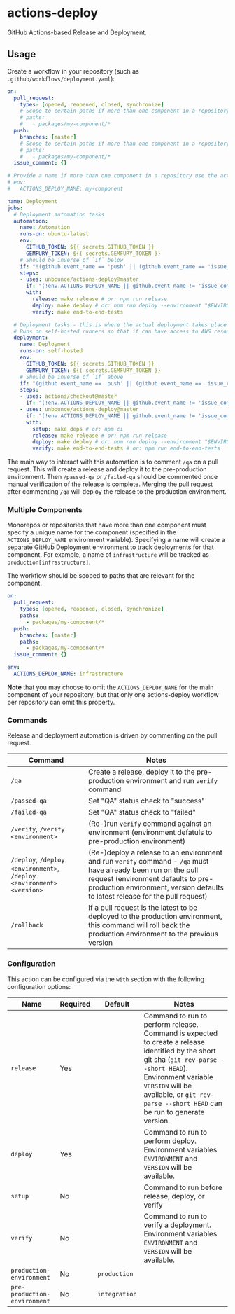 # actions-deploy

GitHub Actions-based Release and Deployment.

## Usage

Create a workflow in your repository (such as `.github/workflows/deployment.yaml`):

```yaml
on:
  pull_request:
    types: [opened, reopened, closed, synchronize]
    # Scope to certain paths if more than one component in a repository uses the actions-deploy workflow
    # paths:
    #   - packages/my-component/*
  push:
    branches: [master]
    # Scope to certain paths if more than one component in a repository uses the actions-deploy workflow
    # paths:
    #   - packages/my-component/*
  issue_comment: {}

# Provide a name if more than one component in a repository use the actions-deploy workflow:
# env:
#   ACTIONS_DEPLOY_NAME: my-component

name: Deployment
jobs:
  # Deployment automation tasks
  automation:
    name: Automation
    runs-on: ubuntu-latest
    env:
      GITHUB_TOKEN: ${{ secrets.GITHUB_TOKEN }}
      GEMFURY_TOKEN: ${{ secrets.GEMFURY_TOKEN }}
    # Should be inverse of `if` below
    if: "!(github.event_name == 'push' || (github.event_name == 'issue_comment' && !(startsWith(github.event.comment.body, '/qa') || startsWith(github.event.comment.body, '/deploy') || startsWith(github.event.comment.body, '/verify') || startsWith(github.event.comment.body, '/rollback'))))"
    steps:
    - uses: unbounce/actions-deploy@master
      if: "(!env.ACTIONS_DEPLOY_NAME || github.event_name != 'issue_comment' || contains(github.event.issue.labels.*.name, 'actions-deploy/${{env.ACTIONS_DEPLOY_NAME}}'))"
      with:
        release: make release # or: npm run release
        deploy: make deploy # or: npm run deploy --environment "$ENVIRONMENT" --version "$VERSION"
        verify: make end-to-end-tests

  # Deployment tasks - this is where the actual deployment takes place
  # Runs on self-hosted runners so that it can have access to AWS resources for deployments
  deployment:
    name: Deployment
    runs-on: self-hosted
    env:
      GITHUB_TOKEN: ${{ secrets.GITHUB_TOKEN }}
      GEMFURY_TOKEN: ${{ secrets.GEMFURY_TOKEN }}
    # Should be inverse of `if` above
    if: "(github.event_name == 'push' || (github.event_name == 'issue_comment' && !(startsWith(github.event.comment.body, '/qa') || startsWith(github.event.comment.body, '/deploy') || startsWith(github.event.comment.body, '/verify') || startsWith(github.event.comment.body, '/rollback'))))"
    steps:
    - uses: actions/checkout@master
      if: "(!env.ACTIONS_DEPLOY_NAME || github.event_name != 'issue_comment' || contains(github.event.issue.labels.*.name, 'actions-deploy/${{env.ACTIONS_DEPLOY_NAME}}'))"
    - uses: unbounce/actions-deploy@master
      if: "(!env.ACTIONS_DEPLOY_NAME || github.event_name != 'issue_comment' || contains(github.event.issue.labels.*.name, 'actions-deploy/${{env.ACTIONS_DEPLOY_NAME}}'))"
      with:
        setup: make deps # or: npm ci
        release: make release # or: npm run release
        deploy: make deploy # or: npm run deploy --environment "$ENVIRONMENT" --version "$VERSION"
        verify: make end-to-end-tests # or: npm run end-to-end-tests
```

The main way to interact with this automation is to comment `/qa` on a pull
request. This will create a release and deploy it to the pre-production
environment. Then `/passed-qa` or `/failed-qa` should be commented once manual
verification of the release is complete. Merging the pull request after
commenting `/qa` will deploy the release to the production environment.

### Multiple Components

Monorepos or repositories that have more than one component must specify a
unique name for the component (specified in the `ACTIONS_DEPLOY_NAME`
environment variable). Specifying a name will create a separate GitHub
Deployment environment to track deployments for that component. For example, a
name of `infrastructure` will be tracked as `production[infrastructure]`.

The workflow should be scoped to paths that are relevant for the component.

```yaml
on:
  pull_request:
    types: [opened, reopened, closed, synchronize]
    paths:
      - packages/my-component/*
  push:
    branches: [master]
    paths:
      - packages/my-component/*
  issue_comment: {}

env:
  ACTIONS_DEPLOY_NAME: infrastructure
```

**Note** that you may choose to omit the `ACTIONS_DEPLOY_NAME` for the main
component of your repository, but that only one actions-deploy workflow per
repository can omit this property.

### Commands

Release and deployment automation is driven by commenting on the pull request.

|Command|Notes|
|-------|-----|
|`/qa`|Create a release, deploy it to the pre-production environment and run `verify` command|
|`/passed-qa`|Set "QA" status check to "success"|
|`/failed-qa`|Set "QA" status check to "failed"|
|`/verify`, `/verify <environment>`|(Re-)run `verify` command against an environment (environment defatuls to pre-production environment)|
|`/deploy`, `/deploy <environment>`, `/deploy <environment> <version>`|(Re-)deploy a release to an environment and run `verify` command - `/qa` must have already been run on the pull request (environment defaults to pre-production environment, version defaults to latest release for the pull request)|
|`/rollback`|If a pull request is the latest to be deployed to the production environment, this command will roll back the production environment to the previous version|

### Configuration

This action can be configured via the `with` section with the following configuration options:

|Name|Required|Default|Notes|
|----|--------|-------|-----|
|`release`|Yes||Command to run to perform release. Command is expected to create a release identified by the short git sha (`git rev-parse --short HEAD`). Environment variable `VERSION` will be available, or `git rev-parse --short HEAD` can be run to generate version.|
|`deploy`|Yes||Command to run to perform deploy. Environment variables `ENVIRONMENT` and `VERSION` will be available.|
|`setup`|No||Command to run before release, deploy, or verify|
|`verify`|No||Command to run to verify a deployment. Environment variables `ENVIRONMENT` and `VERSION` will be available.|
|`production-environment`|No|`production`||
|`pre-production-environment`|No|`integration`||
